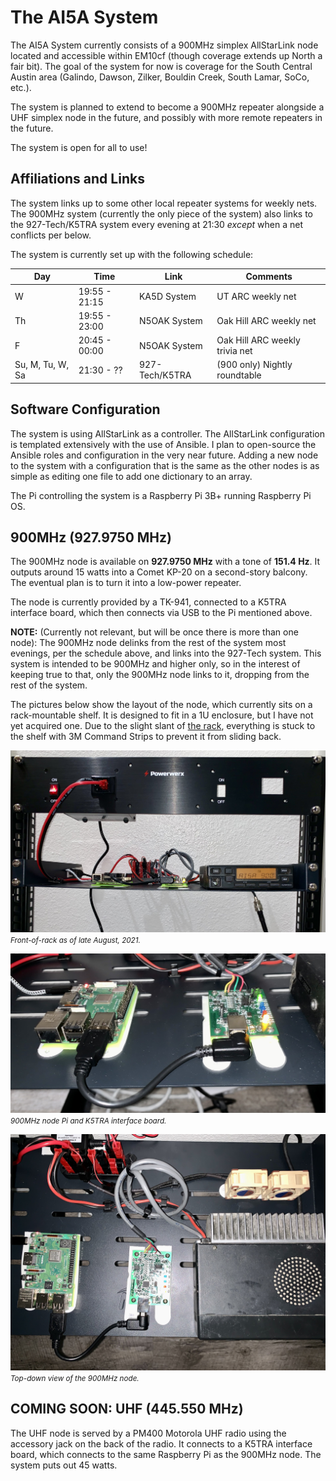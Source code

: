 # The AI5A System

The AI5A System currently consists of a 900MHz simplex AllStarLink node located
and accessible within EM10cf (though coverage extends up North a fair bit). The
goal of the system for now is coverage for the South Central Austin area
(Galindo, Dawson, Zilker, Bouldin Creek, South Lamar, SoCo, etc.).

The system is planned to extend to become a 900MHz repeater alongside a UHF
simplex node in the future, and possibly with more remote repeaters in the
future.

The system is open for all to use!

## Affiliations and Links

The system links up to some other local repeater systems for weekly nets.
The 900MHz system (currently the only piece of the system) also links to the
927-Tech/K5TRA system every evening at 21:30 *except* when a net conflicts per
below.

The system is currently set up with the following schedule:

| Day | Time | Link | Comments |
| --- | ---- | ---- | -------- |
| W | 19:55 - 21:15 | KA5D System | UT ARC weekly net |
| Th | 19:55 - 23:00 | N5OAK System | Oak Hill ARC weekly net |
| F | 20:45 - 00:00 | N5OAK System | Oak Hill ARC weekly trivia net |
| Su, M, Tu, W, Sa | 21:30 - ?? | 927-Tech/K5TRA | (900 only) Nightly roundtable |

## Software Configuration

The system is using AllStarLink as a controller. The AllStarLink configuration
is templated extensively with the use of Ansible. I plan to open-source the
Ansible roles and configuration in the very near future. Adding a new node to
the system with a configuration that is the same as the other nodes is as simple
as editing one file to add one dictionary to an array.

The Pi controlling the system is a Raspberry Pi 3B+ running Raspberry Pi OS.

## 900MHz (927.9750 MHz)

The 900MHz node is available on **927.9750 MHz** with a tone of **151.4 Hz**.
It outputs around 15 watts into a Comet KP-20 on a second-story balcony. The
eventual plan is to turn it into a low-power repeater.

The node is currently provided by a TK-941, connected to a K5TRA interface
board, which then connects via USB to the Pi mentioned above.

**NOTE:** (Currently not relevant, but will be once there is more than one
node): The 900MHz node delinks from the rest of the system most evenings, per
the schedule above, and links into the 927-Tech system. This system is intended
to be 900MHz and higher only, so in the interest of keeping true to that, only
the 900MHz node links to it, dropping from the rest of the system.

The pictures below show the layout of the node, which currently sits on a
rack-mountable shelf. It is designed to fit in a 1U enclosure, but I have not
yet acquired one. Due to the slight slant of
[the rack](https://www.amazon.com/dp/B001U14MO8/), everything is stuck to the
shelf with 3M Command Strips to prevent it from sliding back.

![Front of rack](/images/node-rack-front.jpg)
<small style="font-style:italic">
  Front-of-rack as of late August, 2021.
</small>

![Pi and interface](/images/node-900-pi.jpg)
<small style="font-style:italic">
  900MHz node Pi and K5TRA interface board.
</small>

![Top-down](/images/node-900-topdown.jpg)
<small style="font-style:italic">
  Top-down view of the 900MHz node.
</small>

## COMING SOON: UHF (445.550 MHz)

The UHF node is served by a PM400 Motorola UHF radio using the accessory jack on
the back of the radio. It connects to a K5TRA interface board, which connects to
the same Raspberry Pi as the 900MHz node. The system puts out 45 watts.
